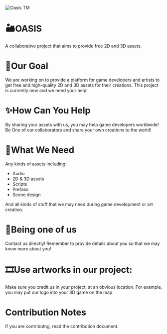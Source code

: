 ![Oasis TM](https://i.postimg.cc/v8kXP5wd/OASIS.png)

# 🏜OASIS
A collaborative project that aims to provide free 2D and 3D assets.


# 🎯Our Goal
We are working on to provide a platform for game developers and artists to get free and high-quality 2D and 3D assets for their creations. This project is currently new and we need your help!

# ✨How Can You Help
By sharing your assets with us, you may help game developers worldwide! Be One of our collaborators and share your own creations to the world!

# 🎁What We Need

Any kinds of assets including:

- Audio
- 2D & 3D assets
- Scripts
- Prefabs
- Scene design

And all kinds of stuff that we may need during game development or art creation.

# 👑Being one of us
Contact us directly! Remember to provide details about you so that we may know more about you!

# 🎞Use artworks in our project:

Make sure you credit us in your project, at an obvious location. For example, you may put our logo into your 3D game on the map.

# Contribution Notes
If you are contributng, read the contribution document.

